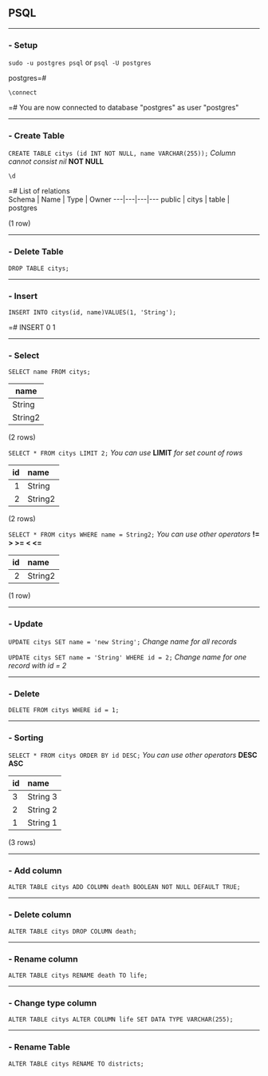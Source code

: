 ## PSQL

---

### - Setup

`sudo -u postgres psql` or `psql -U postgres`

postgres=#

`\connect`

=# You are now connected to database "postgres" as user "postgres"

---

### - Create Table

`CREATE TABLE citys (id INT NOT NULL, name VARCHAR(255));` *Column cannot consist nil* **NOT NULL**

`\d`

=# List of relations  
 Schema | Name  | Type  |  Owner 
---|---|---|--- 
public | citys | table | postgres 

(1 row)

---

### - Delete Table

`DROP TABLE citys;`

---

### - Insert 

`INSERT INTO citys(id, name)VALUES(1, 'String');`

=# INSERT 0 1

---

### - Select

`SELECT name FROM citys;`

| name |
|------| 
|String |
|String2|

(2 rows)  

`SELECT * FROM citys LIMIT 2;` *You can use* **LIMIT** *for set count of rows* 

| id |  name |
|---:|:------|
| 1 | String |
| 2 | String2|

(2 rows)

`SELECT * FROM citys WHERE name = String2;` *You can use other operators* **!= > >= < <=**

| id |  name |
|---:|:------|
| 2 | String2|

(1 row)

---

### - Update

`UPDATE citys SET name = 'new String';` *Change name for all records*

`UPDATE citys SET name = 'String' WHERE id = 2;` *Change name for one record with id = 2*

---

### - Delete

`DELETE FROM citys WHERE id = 1;`

---

### - Sorting

`SELECT * FROM citys ORDER BY id DESC;` *You can use other operators* **DESC ASC**

| id |    name  |
|----|:---------|
| 3 | String 3  |
| 2 | String 2  |
| 1 | String 1  |

(3 rows)

---

### - Add column

`ALTER TABLE citys ADD COLUMN death BOOLEAN NOT NULL DEFAULT TRUE;`

---

### - Delete column

`ALTER TABLE citys DROP COLUMN death;`

---

### - Rename column

`ALTER TABLE citys RENAME death TO life;`

---

### - Change type column

`ALTER TABLE citys ALTER COLUMN life SET DATA TYPE VARCHAR(255);`

---

### - Rename Table

`ALTER TABLE citys RENAME TO districts;`
